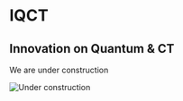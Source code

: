 # IQCT
## Innovation on Quantum & CT

We are under construction

![Under construction](https://cdn.pixabay.com/photo/2018/03/31/23/41/site-3279650_1280.jpg)

